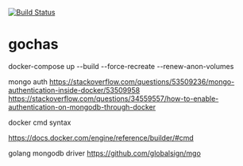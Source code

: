 [![Build Status](https://travis-ci.org/taylorzhangyx/taylorzh.com.svg?branch=master)](https://travis-ci.org/taylorzhangyx/taylorzh.com)

# gochas

docker-compose up --build --force-recreate --renew-anon-volumes

mongo auth
https://stackoverflow.com/questions/53509236/mongo-authentication-inside-docker/53509958
https://stackoverflow.com/questions/34559557/how-to-enable-authentication-on-mongodb-through-docker

docker cmd syntax

https://docs.docker.com/engine/reference/builder/#cmd

golang mongodb driver https://github.com/globalsign/mgo
